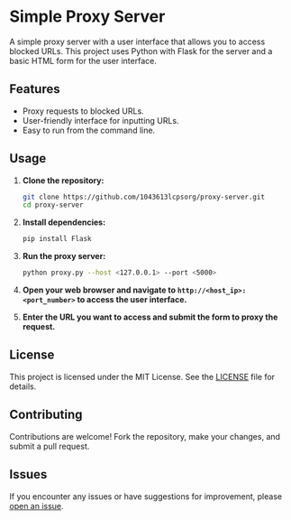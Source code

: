 # Simple Proxy Server

A simple proxy server with a user interface that allows you to access blocked URLs. This project uses Python with Flask for the server and a basic HTML form for the user interface.

## Features

- Proxy requests to blocked URLs.
- User-friendly interface for inputting URLs.
- Easy to run from the command line.

## Usage

1. **Clone the repository:**

    ```bash
    git clone https://github.com/1043613lcpsorg/proxy-server.git
    cd proxy-server
    ```

2. **Install dependencies:**

    ```bash
    pip install Flask
    ```

3. **Run the proxy server:**

    ```bash
    python proxy.py --host <127.0.0.1> --port <5000>
    ```

4. **Open your web browser and navigate to `http://<host_ip>:<port_number>` to access the user interface.**
   
5. **Enter the URL you want to access and submit the form to proxy the request.**

## License

This project is licensed under the MIT License. See the [LICENSE](LICENSE) file for details.

## Contributing

Contributions are welcome! Fork the repository, make your changes, and submit a pull request.

## Issues

If you encounter any issues or have suggestions for improvement, please [open an issue](https://github.com/your-username/proxy-server/issues).
